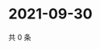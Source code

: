 # 2021-09-30

共 0 条

<!-- BEGIN WEIBO -->
<!-- 最后更新时间 Thu Sep 30 2021 22:17:34 GMT+0800 (China Standard Time) -->

<!-- END WEIBO -->
